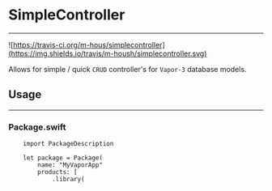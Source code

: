 # SimpleController
----------------------------

![https://travis-ci.org/m-hous/simplecontroller](https://img.shields.io/travis/m-housh/simplecontroller.svg)

Allows for simple / quick `CRUD` controller's for `Vapor-3` database models.


## Usage
---------------

### Package.swift
```
    import PackageDescription

    let package = Package(
        name: "MyVaporApp"
        products: [
            .library(
                
